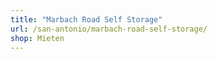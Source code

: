```yaml
---
title: "Marbach Road Self Storage"
url: /san-antonio/marbach-road-self-storage/
shop: Mieten
---
```

